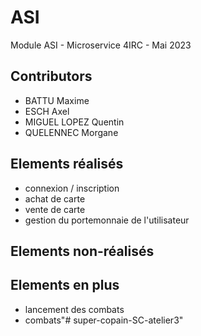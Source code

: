 # ASI

Module ASI - Microservice 4IRC - Mai 2023

## Contributors

- BATTU Maxime
- ESCH Axel
- MIGUEL LOPEZ Quentin
- QUELENNEC Morgane

## Elements réalisés

- connexion / inscription
- achat de carte
- vente de carte
- gestion du portemonnaie de l'utilisateur

## Elements non-réalisés

## Elements en plus

- lancement des combats
- combats"# super-copain-SC-atelier3" 
